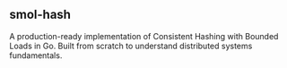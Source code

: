 ## smol-hash
A production-ready implementation of Consistent Hashing with Bounded Loads in Go. Built from scratch to understand distributed systems fundamentals.